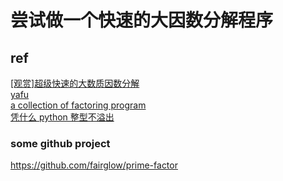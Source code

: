 # 尝试做一个快速的大因数分解程序

## ref
[[观赏]超级快速的大数质因数分解](https://zhuanlan.zhihu.com/p/389061210)<br>
[yafu](https://sourceforge.net/projects/yafu/)<br>
[a collection of factoring program](http://gilchrist.ca/jeff/factoring/index.html)<br>
[凭什么 python 整型不溢出](https://segmentfault.com/a/1190000015284473)<br>

### some github project
https://github.com/fairglow/prime-factor
